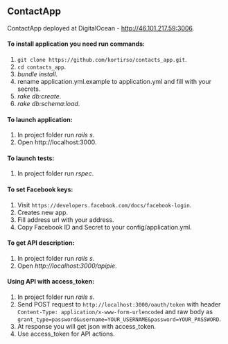 ## ContactApp

ContactApp deployed at DigitalOcean - <http://46.101.217.59:3006>.

#### To install application you need run commands:

1. `git clone https://github.com/kortirso/contacts_app.git`.
2. `cd contacts_app`.
3. _bundle install_.
4. rename application.yml.example to application.yml and fill with your secrets.
5. _rake db:create_.
6. _rake db:schema:load_.

#### To launch application:

1. In project folder run _rails s_.
3. Open http://localhost:3000.

#### To launch tests:

1. In project folder run _rspec_.

#### To set Facebook keys:

1. Visit `https://developers.facebook.com/docs/facebook-login`.
2. Creates new app.
3. Fill address url with your address.
4. Copy Facebook ID and Secret to your config/application.yml.

#### To get API description:

1. In project folder run _rails s_.
2. Open _http://localhost:3000/apipie_.

#### Using API with access_token:

1. In project folder run _rails s_.
2. Send POST request to `http://localhost:3000/oauth/token` with header `Content-Type: application/x-www-form-urlencoded` and raw body as `grant_type=password&username=YOUR_USERNAME&password=YOUR_PASSWORD`.
3. At response you will get json with access_token.
4. Use access_token for API actions.